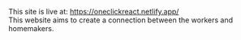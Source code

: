 This site is live at: 
https://oneclickreact.netlify.app/ <br>
This website aims to create a connection between the workers and homemakers.
